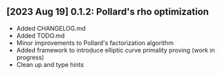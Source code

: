 ## [2023 Aug 19] 0.1.2: Pollard's rho optimization
- Added CHANGELOG.md
- Added TODO.md
- Minor improvements to Pollard's factorization algorithm
- Added framework to introduce elliptic curve primality proving (work in progress)
- Clean up and type hints